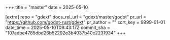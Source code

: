 +++
title = "master"
date = 2025-05-10

[extra]
repo = "gdext"
docs_rel_url = "gdext/master/godot"
pr_url = "https://github.com/godot-rust/gdext"
pr_author = ""
sort_key = 9999-01-01
date_time = 2025-05-10T09:43:17Z
commit_sha = "107adbe4785dbd26b52292e3b4037b40c2231934"
+++


